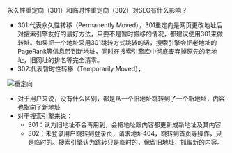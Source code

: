 永久性重定向（301）和临时性重定向（302）对SEO有什么影响？

- 301:代表永久性转移（Permanently Moved），301重定向是网页更改地址后对搜索引擎友好的最好方法，只要不是暂时搬移的情况，都建议使用301来做转址。如果把一个地址采用301跳转方式跳转的话，搜索引擎会把老地址的PageRank等信息带到新地址，同时在搜索引擎库中彻底废弃掉原先的老地址，旧网址的排名等完全清零。
- 302:代表暂时性转移（Temporarily Moved），





![重定向](https://likwotsing.github.io/images/重定向.png)



- 对于用户来说，没有什么区别，都是从一个旧地址跳转到了一个新地址，内容也指向了新地址
- 对于搜索引擎来说：
  - 301：认为旧地址不会再用到，会把地址跟内容都更新成新地址及其内容
  - 302：未登录用户跳转到登录页，请求地址404，跳转到首页等操作，只是临时的。搜索引擎认为跳转只是临时的，保留旧地址，抓取新的内容。







